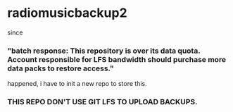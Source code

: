 # radiomusicbackup2

since 
### "batch response: This repository is over its data quota. Account responsible for LFS bandwidth should purchase more data packs to restore access."
happened, i have to init a new repo to store this.
### THIS REPO DON'T USE GIT LFS TO UPLOAD BACKUPS.
